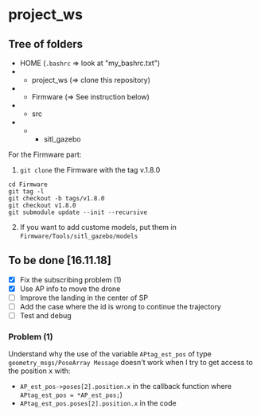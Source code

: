 # project_ws

## Tree of folders

* HOME (`.bashrc` => look at "my_bashrc.txt")
* * project_ws (=> clone this repository)
* * Firmware (=> See instruction below)
* * src
* * * sitl_gazebo


For the Firmware part:
1. `git clone` the Firmware with the tag v.1.8.0
```
cd Firmware
git tag -l
git checkout -b tags/v1.8.0
git checkout v1.8.0
git submodule update --init --recursive
```
2. If you want to add custome models, put them in 
`Firmware/Tools/sitl_gazebo/models`

## To be done [16.11.18]
- [X] Fix the subscribing problem (1)
- [X] Use AP info to move the drone
- [ ] Improve the landing in the center of SP
- [ ] Add the case where the id is wrong to continue the trajectory
- [ ] Test and debug

### Problem (1)
Understand why the use of the variable `APtag_est_pos` of type `geometry_msgs/PoseArray Message` doesn't work when I try to get access to the position x with:
* `AP_est_pos->poses[2].position.x` in the callback function where `APtag_est_pos = *AP_est_pos;`)
* `APtag_est_pos.poses[2].position.x` in the code 
